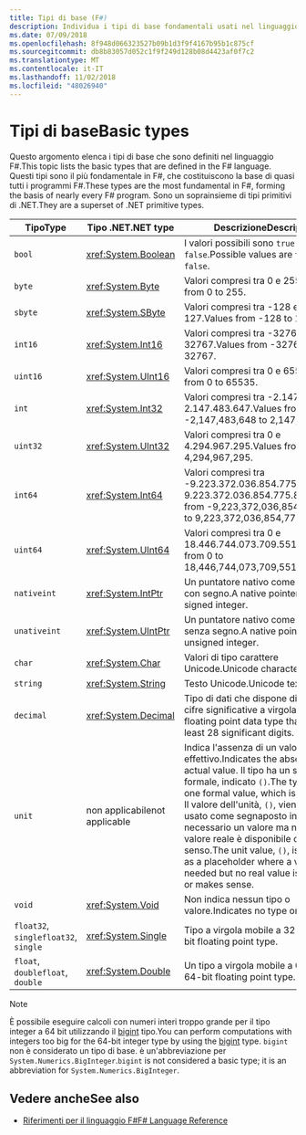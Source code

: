 ```yaml
---
title: Tipi di base (F#)
description: Individua i tipi di base fondamentali usati nel linguaggio F#.
ms.date: 07/09/2018
ms.openlocfilehash: 8f948d066323527b09b1d3f9f4167b95b1c875cf
ms.sourcegitcommit: db8b83057d052c1f9f249d128b08d4423af0f7c2
ms.translationtype: MT
ms.contentlocale: it-IT
ms.lasthandoff: 11/02/2018
ms.locfileid: "48026940"
---
```

# <a name="basic-types"></a><span data-ttu-id="ecae2-103">Tipi di base</span><span class="sxs-lookup"><span data-stu-id="ecae2-103">Basic types</span></span>

<span data-ttu-id="ecae2-104">Questo argomento elenca i tipi di base che sono definiti nel linguaggio F#.</span><span class="sxs-lookup"><span data-stu-id="ecae2-104">This topic lists the basic types that are defined in the F# language.</span></span> <span data-ttu-id="ecae2-105">Questi tipi sono il più fondamentale in F#, che costituiscono la base di quasi tutti i programmi F#.</span><span class="sxs-lookup"><span data-stu-id="ecae2-105">These types are the most fundamental in F#, forming the basis of nearly every F# program.</span></span> <span data-ttu-id="ecae2-106">Sono un soprainsieme di tipi primitivi di .NET.</span><span class="sxs-lookup"><span data-stu-id="ecae2-106">They are a superset of .NET primitive types.</span></span>

|<span data-ttu-id="ecae2-107">Tipo</span><span class="sxs-lookup"><span data-stu-id="ecae2-107">Type</span></span>|<span data-ttu-id="ecae2-108">Tipo .NET</span><span class="sxs-lookup"><span data-stu-id="ecae2-108">.NET type</span></span>|<span data-ttu-id="ecae2-109">Descrizione</span><span class="sxs-lookup"><span data-stu-id="ecae2-109">Description</span></span>|
|----|---------|-----------|
|`bool`|<xref:System.Boolean>|<span data-ttu-id="ecae2-110">I valori possibili sono `true` e `false`.</span><span class="sxs-lookup"><span data-stu-id="ecae2-110">Possible values are `true` and `false`.</span></span>|
|`byte`|<xref:System.Byte>|<span data-ttu-id="ecae2-111">Valori compresi tra 0 e 255.</span><span class="sxs-lookup"><span data-stu-id="ecae2-111">Values from 0 to 255.</span></span>|
|`sbyte`|<xref:System.SByte>|<span data-ttu-id="ecae2-112">Valori compresi tra -128 e 127.</span><span class="sxs-lookup"><span data-stu-id="ecae2-112">Values from -128 to 127.</span></span>|
|`int16`|<xref:System.Int16>|<span data-ttu-id="ecae2-113">Valori compresi tra -32768 e 32767.</span><span class="sxs-lookup"><span data-stu-id="ecae2-113">Values from -32768 to 32767.</span></span>|
|`uint16`|<xref:System.UInt16>|<span data-ttu-id="ecae2-114">Valori compresi tra 0 e 65535.</span><span class="sxs-lookup"><span data-stu-id="ecae2-114">Values from 0 to 65535.</span></span>|
|`int`|<xref:System.Int32>|<span data-ttu-id="ecae2-115">Valori compresi tra -2.147.483.648 e 2.147.483.647.</span><span class="sxs-lookup"><span data-stu-id="ecae2-115">Values from -2,147,483,648 to 2,147,483,647.</span></span>|
|`uint32`|<xref:System.UInt32>|<span data-ttu-id="ecae2-116">Valori compresi tra 0 e 4.294.967.295.</span><span class="sxs-lookup"><span data-stu-id="ecae2-116">Values from 0 to 4,294,967,295.</span></span>|
|`int64`|<xref:System.Int64>|<span data-ttu-id="ecae2-117">Valori compresi tra -9.223.372.036.854.775.808 a 9.223.372.036.854.775.807.</span><span class="sxs-lookup"><span data-stu-id="ecae2-117">Values from -9,223,372,036,854,775,808 to 9,223,372,036,854,775,807.</span></span>|
|`uint64`|<xref:System.UInt64>|<span data-ttu-id="ecae2-118">Valori compresi tra 0 e 18.446.744.073.709.551.615.</span><span class="sxs-lookup"><span data-stu-id="ecae2-118">Values from 0 to 18,446,744,073,709,551,615.</span></span>|
|`nativeint`|<xref:System.IntPtr>|<span data-ttu-id="ecae2-119">Un puntatore nativo come un intero con segno.</span><span class="sxs-lookup"><span data-stu-id="ecae2-119">A native pointer as a signed integer.</span></span>|
|`unativeint`|<xref:System.UIntPtr>|<span data-ttu-id="ecae2-120">Un puntatore nativo come intero senza segno.</span><span class="sxs-lookup"><span data-stu-id="ecae2-120">A native pointer as an unsigned integer.</span></span>|
|`char`|<xref:System.Char>|<span data-ttu-id="ecae2-121">Valori di tipo carattere Unicode.</span><span class="sxs-lookup"><span data-stu-id="ecae2-121">Unicode character values.</span></span>|
|`string`|<xref:System.String>|<span data-ttu-id="ecae2-122">Testo Unicode.</span><span class="sxs-lookup"><span data-stu-id="ecae2-122">Unicode text.</span></span>|
|`decimal`|<xref:System.Decimal>|<span data-ttu-id="ecae2-123">Tipo di dati che dispone di almeno 28 cifre significative a virgola mobile.</span><span class="sxs-lookup"><span data-stu-id="ecae2-123">A floating point data type that has at least 28 significant digits.</span></span>|
|`unit`|<span data-ttu-id="ecae2-124">non applicabile</span><span class="sxs-lookup"><span data-stu-id="ecae2-124">not applicable</span></span>|<span data-ttu-id="ecae2-125">Indica l'assenza di un valore effettivo.</span><span class="sxs-lookup"><span data-stu-id="ecae2-125">Indicates the absence of an actual value.</span></span> <span data-ttu-id="ecae2-126">Il tipo ha un solo valore formale, indicato `()`.</span><span class="sxs-lookup"><span data-stu-id="ecae2-126">The type has only one formal value, which is denoted `()`.</span></span> <span data-ttu-id="ecae2-127">Il valore dell'unità, `()`, viene spesso usato come segnaposto in cui è necessario un valore ma nessun valore reale è disponibile o ha senso.</span><span class="sxs-lookup"><span data-stu-id="ecae2-127">The unit value, `()`, is often used as a placeholder where a value is needed but no real value is available or makes sense.</span></span>|
|`void`|<xref:System.Void>|<span data-ttu-id="ecae2-128">Non indica nessun tipo o valore.</span><span class="sxs-lookup"><span data-stu-id="ecae2-128">Indicates no type or value.</span></span>|
|<span data-ttu-id="ecae2-129">`float32`, `single`</span><span class="sxs-lookup"><span data-stu-id="ecae2-129">`float32`, `single`</span></span>|<xref:System.Single>|<span data-ttu-id="ecae2-130">Tipo a virgola mobile a 32 bit.</span><span class="sxs-lookup"><span data-stu-id="ecae2-130">A 32-bit floating point type.</span></span>|
|<span data-ttu-id="ecae2-131">`float`, `double`</span><span class="sxs-lookup"><span data-stu-id="ecae2-131">`float`, `double`</span></span>|<xref:System.Double>|<span data-ttu-id="ecae2-132">Un tipo a virgola mobile a 64 bit.</span><span class="sxs-lookup"><span data-stu-id="ecae2-132">A 64-bit floating point type.</span></span>|

>[!NOTE]
<span data-ttu-id="ecae2-133">È possibile eseguire calcoli con numeri interi troppo grande per il tipo integer a 64 bit utilizzando il [bigint](https://msdn.microsoft.com/library/dc8be18d-4042-46c4-b136-2f21a84f6efa) tipo.</span><span class="sxs-lookup"><span data-stu-id="ecae2-133">You can perform computations with integers too big for the 64-bit integer type by using the [bigint](https://msdn.microsoft.com/library/dc8be18d-4042-46c4-b136-2f21a84f6efa) type.</span></span> <span data-ttu-id="ecae2-134">`bigint` non è considerato un tipo di base. è un'abbreviazione per `System.Numerics.BigInteger`.</span><span class="sxs-lookup"><span data-stu-id="ecae2-134">`bigint` is not considered a basic type; it is an abbreviation for `System.Numerics.BigInteger`.</span></span>

## <a name="see-also"></a><span data-ttu-id="ecae2-135">Vedere anche</span><span class="sxs-lookup"><span data-stu-id="ecae2-135">See also</span></span>

- [<span data-ttu-id="ecae2-136">Riferimenti per il linguaggio F#</span><span class="sxs-lookup"><span data-stu-id="ecae2-136">F# Language Reference</span></span>](index.md)
